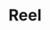 ---
title: Reel
layout: reel
nav-url: '/reel'

person-profiles:
  - name: Nariman Khambata
    img-src: nariman.jpg
    content: Donec sed odio dui. Etiam porta sem malesuada magna mollis euismod. Nullam id dolor id nibh ultricies vehicula ut id elit. Morbi leo risus, porta ac consectetur ac, vestibulum at eros. Praesent commodo cursus magna.
  - name: Rahul Pais
    img-src: rahul.jpg
    content: Donec sed odio dui. Etiam porta sem malesuada magna mollis euismod. Nullam id dolor id nibh ultricies vehicula ut id elit. Morbi leo risus, porta ac consectetur ac, vestibulum at eros. Praesent commodo cursus magna.

---